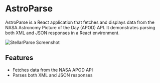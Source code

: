 # AstroParse

AstroParse is a React application that fetches and displays data from the NASA Astronomy Picture of the Day (APOD) API. It demonstrates parsing both XML and JSON responses in a React environment.

![StellarParse Screenshot](screenshot.png)

## Features

- Fetches data from the NASA APOD API
- Parses both XML and JSON responses
